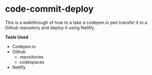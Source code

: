# code-commit-deploy
This is a walkthrough of how to a take a codepen.io pen transfer it to a Github repository and deploy it using Netlify.

**Tools Used**
* Codepen.io
* Github
    * repositories
    * codespaces
* Netlify